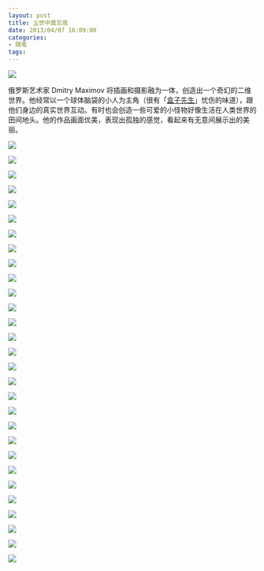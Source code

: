 ```yaml
---
layout: post
title: 尘世中莫忘我
date: 2013/04/07 16:09:00
categories:
- 随笔
tags:
---
```


![](http://pics.naaln.com/blog/2019-01-14-085013.jpg-basicBlog)

俄罗斯艺术家 Dmitry Maximov 将插画和摄影融为一体，创造出一个奇幻的二维世界。他经常以一个球体脑袋的小人为主角（很有「[盒子先生](http://www.u148.net/article/13882.html)」忧伤的味道），跟他们身边的真实世界互动。有时也会创造一些可爱的小怪物好像生活在人类世界的田间地头。他的作品画面优美，表现出孤独的感觉，看起来有无意间展示出的美丽。

![](http://pics.naaln.com/blog/2019-01-14-085013.jpg-basicBlog)

![](http://pics.naaln.com/blog/2019-01-14-085013.jpg-basicBlog)

![](http://pics.naaln.com/blog/2019-01-14-085013.jpg-basicBlog)

![](http://pics.naaln.com/blog/2019-01-14-085013.jpg-basicBlog)

![](http://pics.naaln.com/blog/2019-01-14-085013.jpg-basicBlog)

![](http://pics.naaln.com/blog/2019-01-14-085013.jpg-basicBlog)

![](http://pics.naaln.com/blog/2019-01-14-085013.jpg-basicBlog)

![](http://pics.naaln.com/blog/2019-01-14-085013.jpg-basicBlog)

![](http://pics.naaln.com/blog/2019-01-14-085013.jpg-basicBlog)

![](http://pics.naaln.com/blog/2019-01-14-085013.jpg-basicBlog)

![](http://pics.naaln.com/blog/2019-01-14-085013.jpg-basicBlog)

![](http://pics.naaln.com/blog/2019-01-14-085013.jpg-basicBlog)

![](http://pics.naaln.com/blog/2019-01-14-085013.jpg-basicBlog)

![](http://pics.naaln.com/blog/2019-01-14-085013.jpg-basicBlog)

![](http://pics.naaln.com/blog/2019-01-14-085013.jpg-basicBlog)

![](http://pics.naaln.com/blog/2019-01-14-085013.jpg-basicBlog)

![](http://pics.naaln.com/blog/2019-01-14-085013.jpg-basicBlog)

![](http://pics.naaln.com/blog/2019-01-14-085013.jpg-basicBlog)

![](http://pics.naaln.com/blog/2019-01-14-085013.jpg-basicBlog)

![](http://pics.naaln.com/blog/2019-01-14-085013.jpg-basicBlog)

![](http://pics.naaln.com/blog/2019-01-14-085013.jpg-basicBlog)

![](http://pics.naaln.com/blog/2019-01-14-085013.jpg-basicBlog)

![](http://pics.naaln.com/blog/2019-01-14-085013.jpg-basicBlog)

![](http://pics.naaln.com/blog/2019-01-14-085013.jpg-basicBlog)

![](http://pics.naaln.com/blog/2019-01-14-085013.jpg-basicBlog)

![](http://pics.naaln.com/blog/2019-01-14-085013.jpg-basicBlog)

![](http://pics.naaln.com/blog/2019-01-14-085013.jpg-basicBlog)

![](http://pics.naaln.com/blog/2019-01-14-085013.jpg-basicBlog)

![](http://pics.naaln.com/blog/2019-01-14-085013.jpg-basicBlog)
